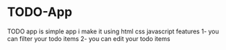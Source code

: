 # TODO-App
TODO app is simple app i make it using html css javascript
features 
        1- you can filter your todo items
        2- you can edit your todo items

